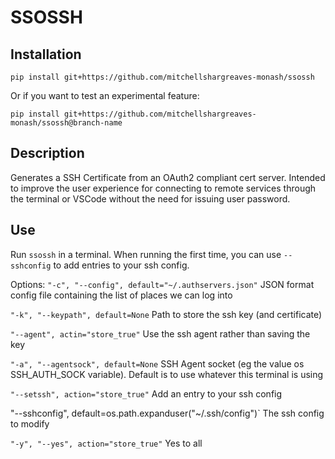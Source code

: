 # SSOSSH

## Installation
```
pip install git+https://github.com/mitchellshargreaves-monash/ssossh
```
Or if you want to test an experimental feature:
```
pip install git+https://github.com/mitchellshargreaves-monash/ssossh@branch-name
```

## Description
Generates a SSH Certificate from an OAuth2 compliant cert server.
Intended to improve the user experience for connecting to remote services through the terminal or VSCode without the need for issuing user password.

## Use
Run `ssossh` in a terminal.
When running the first time, you can use `--sshconfig` to add entries to your ssh config.

Options:
`"-c", "--config", default="~/.authservers.json"`
JSON format config file containing the list of places we can log into

`"-k", "--keypath", default=None`
Path to store the ssh key (and certificate)

`"--agent", actin="store_true"`
Use the ssh agent rather than saving the key

`"-a", "--agentsock", default=None`
SSH Agent socket (eg the value os SSH_AUTH_SOCK variable). Default is to use whatever this terminal is using

`"--setssh", action="store_true"`
Add an entry to your ssh config

"--sshconfig", default=os.path.expanduser("~/.ssh/config")`
The ssh config to modify

`"-y", "--yes", action="store_true"`
Yes to all